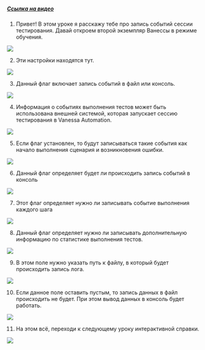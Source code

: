 ﻿##### [Ссылка на видео](https://youtu.be/UHrbOMLe_3E)

001. Привет! В этом уроке я расскажу тебе про запись событий сессии тестирования. Давай откроем второй экземпляр Ванессы в режиме обучения.

![](https://vanessa-files.do.bit-erp.ru/Doc/1.2.041.1/MD/Глава02/images/000_ЗакладкаСервисОтчетыОЗапускеСценариевЛог.png)

002. Эти настройки находятся тут.

![](https://vanessa-files.do.bit-erp.ru/Doc/1.2.041.1/MD/Глава02/images/009_ЗакладкаСервисОтчетыОЗапускеСценариевЛог.png)

003. Данный флаг включает запись событий в файл или консоль.

![](https://vanessa-files.do.bit-erp.ru/Doc/1.2.041.1/MD/Глава02/images/014_ЗакладкаСервисОтчетыОЗапускеСценариевЛог.png)

004. Информация о событиях выполнения тестов может быть использована внешней системой, которая запускает сессию тестирования в Vanessa Automation.

![](https://vanessa-files.do.bit-erp.ru/Doc/1.2.041.1/MD/Глава02/images/020_ЗакладкаСервисОтчетыОЗапускеСценариевЛог.png)

005. Если флаг установлен, то будут записываться такие события как начало выполнения сценария и возникновения ошибки.

![](https://vanessa-files.do.bit-erp.ru/Doc/1.2.041.1/MD/Глава02/images/023_ЗакладкаСервисОтчетыОЗапускеСценариевЛог.png)

006. Данный флаг определяет будет ли происходить запись событий в консоль

![](https://vanessa-files.do.bit-erp.ru/Doc/1.2.041.1/MD/Глава02/images/028_ЗакладкаСервисОтчетыОЗапускеСценариевЛог.png)

007. Этот флаг определяет нужно ли записывать событие выполнения каждого шага

![](https://vanessa-files.do.bit-erp.ru/Doc/1.2.041.1/MD/Глава02/images/033_ЗакладкаСервисОтчетыОЗапускеСценариевЛог.png)

008. Данный флаг определяет нужно ли записывать дополнительную информацию по статистике выполнения тестов.

![](https://vanessa-files.do.bit-erp.ru/Doc/1.2.041.1/MD/Глава02/images/038_ЗакладкаСервисОтчетыОЗапускеСценариевЛог.png)

009. В этом поле нужно указать путь к файлу, в который будет происходить запись лога.

![](https://vanessa-files.do.bit-erp.ru/Doc/1.2.041.1/MD/Глава02/images/043_ЗакладкаСервисОтчетыОЗапускеСценариевЛог.png)

010. Если данное поле оставить пустым, то запись данных в файл происходить не будет. При этом вывод данных в консоль будет работать.

![](https://vanessa-files.do.bit-erp.ru/Doc/1.2.041.1/MD/Глава02/images/048_ЗакладкаСервисОтчетыОЗапускеСценариевЛог.png)

011. На этом всё, переходи к следующему уроку интерактивной справки.

![](https://vanessa-files.do.bit-erp.ru/Doc/1.2.041.1/MD/Глава02/images/051_ЗакладкаСервисОтчетыОЗапускеСценариевЛог.png)
